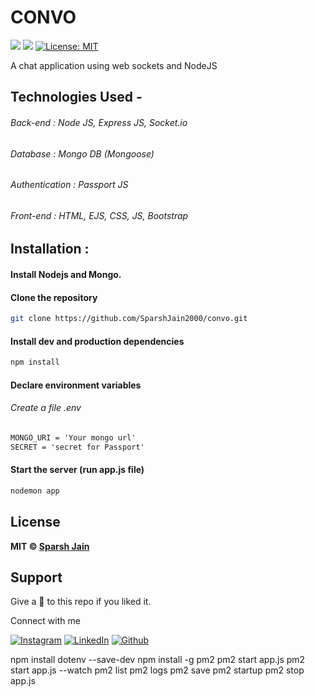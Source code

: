 # CONVO
[![](https://img.shields.io/static/v1?message=Back-end&label=NodeJS&logo=javascript&color=orange&style=for-the-badge)](https://nodejs.org/en/)
[![](https://img.shields.io/static/v1?message=Database&label=MongoDB&logo=mongodb&color=blue&style=for-the-badge)](https://www.mongodb.com/)
[![License: MIT](https://img.shields.io/github/license/SparshJain2000/convo?style=for-the-badge&color=green&logo=github)](https://opensource.org/licenses/MIT)


A chat application using web sockets and NodeJS 
## Technologies Used -

###### Back-end : Node JS, Express JS, Socket.io

###### Database : Mongo DB (Mongoose)

###### Authentication : Passport JS

###### Front-end : HTML, EJS, CSS, JS, Bootstrap

## Installation :

#### Install Nodejs and Mongo.

#### Clone the repository

```bash
git clone https://github.com/SparshJain2000/convo.git
```

#### Install dev and production dependencies

```bash
npm install
```

#### Declare environment variables

###### Create a file .env

```txt
MONGO_URI = 'Your mongo url'
SECRET = 'secret for Passport'
```

#### Start the server (run app.js file)

```bash
nodemon app
```
## License

**MIT &copy; [Sparsh Jain](https://github.com/SparshJain2000/convo/blob/master/LICENSE)**

## Support
Give a 🌟 to this repo if you liked it.

Connect with me

[![Instagram](https://img.shields.io/static/v1.svg?label=follow&message=@sparsh._jain&color=grey&logo=instagram&style=for-the-badge&logoColor=white&colorA=critical)](https://www.instagram.com/sparsh._jain/) [![LinkedIn](https://img.shields.io/static/v1.svg?label=connect&message=@SparshJain&color=success&logo=linkedin&style=for-the-badge&logoColor=white&colorA=blue)](https://www.linkedin.com/in/sparsh-jain-87379a168/) [![Github](https://img.shields.io/static/v1.svg?label=follow&message=@SparshJain2000&color=grey&logo=github&style=for-the-badge&logoColor=white&colorA=black)](https://www.github.com/SparshJain2000/)


npm install dotenv --save-dev
npm install -g pm2
pm2 start app.js
pm2 start app.js --watch
pm2 list
pm2 logs
pm2 save
pm2 startup
pm2 stop app.js
